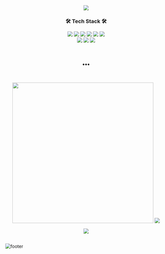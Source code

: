 <div align="center">
  <img src="https://capsule-render.vercel.app/api?type=waving&color=87cefa&height=200&section=header&text=Jinhyup-Mok;&fontSize=90" />
</div>
<h3 align="center">🛠 Tech Stack 🛠</h3>
<p align="center">
  <img src="https://img.shields.io/badge/Java-007396?style=flat-square&logo=Java&logoColor=white"/>
  <img src="https://img.shields.io/badge/C++-00599C?style=flat-square&logo=C%2B%2B&logoColor=white"/>
  <img src="https://img.shields.io/badge/Python-3766AB?style=flat-square&logo=Python&logoColor=white"/>
  <img src="https://img.shields.io/badge/Javascript-ffb13b?style=flat-square&logo=javascript&logoColor=white"/>
  <img src="https://img.shields.io/badge/Node.js-339933?style=flat-square&logo=Node.js&logoColor=white"/>
  <img src="https://img.shields.io/badge/Linux-FCC624?style=flat-square&logo=Linux&logoColor=white"/>
  <br>
  <img src="https://img.shields.io/badge/HTML-1A2477?style=flat-square&logo=html5&logoColor=white"/>
  <img src="https://img.shields.io/badge/css-FABF15?style=flat-square&logo=css3&logoColor=white"/>
  <img src="https://img.shields.io/badge/Mysql-11B48A?style=flat-square&logo=MySql&logoColor=white"/>
</p>

<br>
<h3 align="center">•••</h3>
<br>
<p align="center">
  <img src="https://github-readme-stats-sigma-five.vercel.app/api?username=Jinhyup-Mok&custom_title=Mok's&nbsp;GitHub&nbsp;✨&bg_color=30,92a8d1,f7cac9&title_color=fff&text_color=fff&count_private=true&line_height=24" style="width: 440px""/>
  <img src="https://github-readme-stats-sigma-five.vercel.app/api/top-langs/?username=Jinhyup-Mok&layout=compact&custom_title=Most&nbsp;Used&nbsp;Languages&nbsp;&bg_color=30,f7cac9,92a8d1&title_color=fff&text_color=fff&langs_count=6&exclude_langs=css">
</p>

  
<div align="center">
  <a href="https://solved.ac/mokjh1117">
    <img src="http://mazassumnida.wtf/api/v2/generate_badge?boj=mokjh1117"/>
  </a>
</div>

<br>


![footer](https://capsule-render.vercel.app/api?type=waving&color=87cefa&height=200&section=footer&fontSize=90&&fontColor=ffffff&animation=fadeIn&fontAlignY=38&descAlignY=51&descAlign=62)

